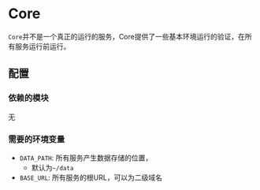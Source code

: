 Core
=====

`Core`并不是一个真正的运行的服务，Core提供了一些基本环境运行的验证，在所有服务运行前运行。

配置
----------------

### 依赖的模块
无
### 需要的环境变量

- `DATA_PATH`: 所有服务产生数据存储的位置，
  - 默认为`~/data`
- `BASE_URL`: 所有服务的根URL，可以为二级域名
